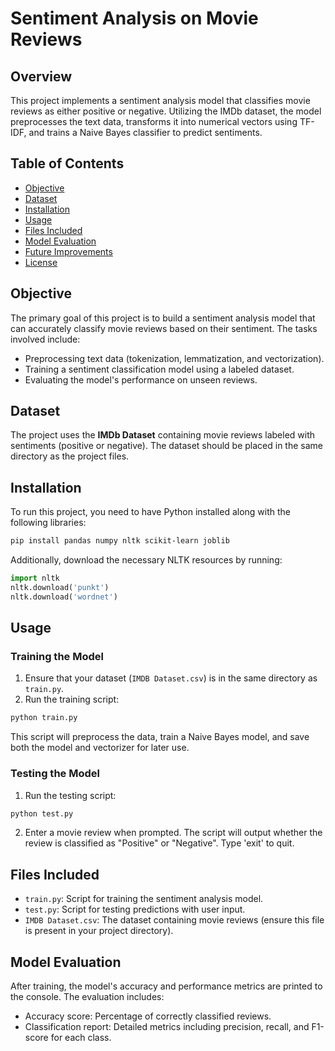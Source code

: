 # Sentiment Analysis on Movie Reviews

## Overview
This project implements a sentiment analysis model that classifies movie reviews as either positive or negative. Utilizing the IMDb dataset, the model preprocesses the text data, transforms it into numerical vectors using TF-IDF, and trains a Naive Bayes classifier to predict sentiments.

## Table of Contents
- [Objective](#objective)
- [Dataset](#dataset)
- [Installation](#installation)
- [Usage](#usage)
- [Files Included](#files-included)
- [Model Evaluation](#model-evaluation)
- [Future Improvements](#future-improvements)
- [License](#license)

## Objective
The primary goal of this project is to build a sentiment analysis model that can accurately classify movie reviews based on their sentiment. The tasks involved include:
- Preprocessing text data (tokenization, lemmatization, and vectorization).
- Training a sentiment classification model using a labeled dataset.
- Evaluating the model's performance on unseen reviews.

## Dataset
The project uses the **IMDb Dataset** containing movie reviews labeled with sentiments (positive or negative). The dataset should be placed in the same directory as the project files.

## Installation
To run this project, you need to have Python installed along with the following libraries:

```bash
pip install pandas numpy nltk scikit-learn joblib
```

Additionally, download the necessary NLTK resources by running:

```python
import nltk
nltk.download('punkt')
nltk.download('wordnet')
```

## Usage

### Training the Model
1. Ensure that your dataset (`IMDB Dataset.csv`) is in the same directory as `train.py`.
2. Run the training script:

```bash
python train.py
```

This script will preprocess the data, train a Naive Bayes model, and save both the model and vectorizer for later use.

### Testing the Model
1. Run the testing script:

```bash
python test.py
```

2. Enter a movie review when prompted. The script will output whether the review is classified as "Positive" or "Negative". Type 'exit' to quit.

## Files Included

- `train.py`: Script for training the sentiment analysis model.
- `test.py`: Script for testing predictions with user input.
- `IMDB Dataset.csv`: The dataset containing movie reviews (ensure this file is present in your project directory).

## Model Evaluation
After training, the model's accuracy and performance metrics are printed to the console. The evaluation includes:
- Accuracy score: Percentage of correctly classified reviews.
- Classification report: Detailed metrics including precision, recall, and F1-score for each class.

